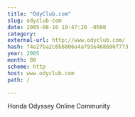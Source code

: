 ```yaml
---
title: "OdyClub.com"
slug: odyclub-com
date: 2005-08-16 19:47:20 -0500
category: 
external-url: http://www.odyclub.com/
hash: f4e27ba2c6b6806a4a793e468696f773
year: 2005
month: 08
scheme: http
host: www.odyclub.com
path: /

---
```


Honda Odyssey Online Community

